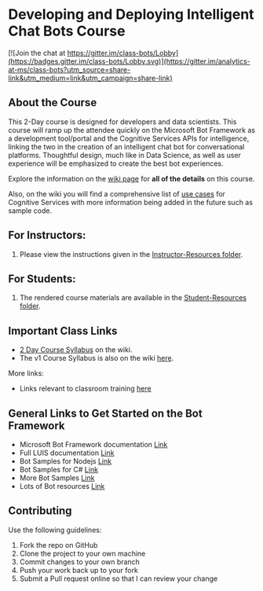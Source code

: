 # Developing and Deploying Intelligent Chat Bots Course

[![Join the chat at https://gitter.im/class-bots/Lobby](https://badges.gitter.im/class-bots/Lobby.svg)](https://gitter.im/analytics-at-ms/class-bots?utm_source=share-link&utm_medium=link&utm_campaign=share-link)

## About the Course

This 2-Day course is designed for developers and data scientists. This course will ramp up the attendee quickly on the Microsoft Bot Framework as a development tool/portal and the Cognitive Services APIs for intelligence, linking the two in the creation of an intelligent chat bot for conversational platforms. Thoughtful design, much like in Data Science, as well as user experience will be emphasized to create the best bot experiences.

Explore the information on the [wiki page](https://github.com/Azure/bot-education/wiki/Syllabus-for-2-Day-Workshop) for **all of the details** on this course.

Also, on the wiki you will find a comprehensive list of [use cases](https://github.com/Azure/bot-education/wiki/Cognitive-Services-Scenarios) for Cognitive Services with more information being added in the future such as sample code.

## For Instructors:

1. Please view the instructions given in the [Instructor-Resources folder](Instructor-Resources).


## For Students:

1. The rendered course materials are available in the [Student-Resources folder](Student-Resources).

## Important Class Links

* [2 Day Course Syllabus](https://github.com/Azure/bot-education/wiki/Syllabus-for-2-Day-Workshop) on the wiki.
* The v1 Course Syllabus is also on the wiki [here](https://github.com/Azure/bot-education/wiki/Release-v1-Bot-Framework-Syllabus--for--2-Day-Delivery).

More links:
* Links relevant to classroom training [here](https://github.com/Azure/bot-education/wiki/Syllabus-for-2-Day-Workshop#quick-links)


## General Links to Get Started on the Bot Framework

- Microsoft Bot Framework documentation [Link](https://docs.botframework.com/en-us/)
- Full LUIS documentation [Link](https://www.luis.ai/help)
- Bot Samples for Nodejs [Link](https://github.com/Microsoft/BotBuilder/tree/master/Node/examples)
- Bot Samples for C# [Link](https://github.com/Microsoft/BotBuilder/tree/master/CSharp/Samples)
- More Bot Samples [Link](https://github.com/Microsoft/BotBuilder-Samples)
- Lots of Bot resources [Link](https://aka.ms/botresources)

## Contributing

Use the following guidelines:

1. Fork the repo on GitHub
2. Clone the project to your own machine
3. Commit changes to your own branch
4. Push your work back up to your fork
5. Submit a Pull request online so that I can review your change
